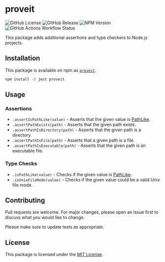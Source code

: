 # proveit

![GitHub License](https://img.shields.io/github/license/targendaz2/proveit)
![GitHub Release](https://img.shields.io/github/v/release/targendaz2/proveit?label=version)
![NPM Version](https://img.shields.io/npm/v/proveit?logo=npm&logoColor=%23999999)
![GitHub Actions Workflow Status](https://img.shields.io/github/actions/workflow/status/targendaz2/proveit/test.yml?logo=github&label=tests&logoColor=%23999999)

This package adds additional assertions and type checkers to Node.js projects.

## Installation

This package is available on npm as [`proveit`](https://npmjs.com/package/proveit).

```bash
npm install -D jest proveit
```

## Usage

### Assertions

- `.assertIsPathLike(value)` - Asserts that the given value is [PathLike](https://github.com/DefinitelyTyped/DefinitelyTyped/blob/e601f0823d6d26007758ebbf8d427d3781bad840/types/node/fs.d.ts#L30).
- `.assertPathExists(path)` - Asserts that the given path exists.
- `.assertPathIsDirectory(path)` - Asserts that the given path is a directory.
- `.assertPathIsFile(path)` - Asserts that a given path is a file.
- `.assertPathIsExecutable(path)` - Asserts that the given path is an executable file.

### Type Checks

- `.isPathLike(value)` - Checks if the given value is [PathLike](https://github.com/DefinitelyTyped/DefinitelyTyped/blob/e601f0823d6d26007758ebbf8d427d3781bad840/types/node/fs.d.ts#L30).
- `.isUnixFileMode(value)` - Checks if the given value could be a valid Unix file mode.

## Contributing

Pull requests are welcome. For major changes, please open an issue first
to discuss what you would like to change.

Please make sure to update tests as appropriate.

## License

This package is licensed under the [MIT License](https://github.com/targendaz2/proveit/blob/main/LICENSE).
